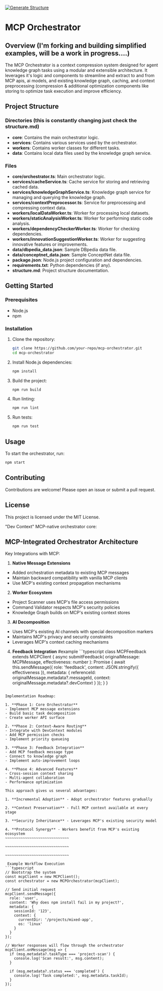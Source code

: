 [![Generate Structure](https://github.com/A-Hem/mcp-orchestrator/actions/workflows/generate-structure.yml/badge.svg)](https://github.com/A-Hem/mcp-orchestrator/actions/workflows/generate-structure.yml)

# MCP Orchestrator

## Overview (I'm forking and building simplified examples, will be a work in progress....) 

The MCP Orchestrator is a context compression system designed for agent knowledge graph tasks using a modular and extensible architecture. It leverages it's logic and components to streamline and extract to and from MCP apis, ai models, and existing knowledge graph, caching, and context preprocessing (compression & additional optimization components like storing to optimize task execution and improve efficiency.

## Project Structure

### Directories (this is constantly changing just check the structure.md) 

- **core**: Contains the main orchestrator logic.
- **services**: Contains various services used by the orchestrator.
- **workers**: Contains worker classes for different tasks.
- **data**: Contains local data files used by the knowledge graph service.

### Files

- **core/orchestrator.ts**: Main orchestrator logic.
- **services/cacheService.ts**: Cache service for storing and retrieving cached data.
- **services/knowledgeGraphService.ts**: Knowledge graph service for managing and querying the knowledge graph.
- **services/contextPreprocessor.ts**: Service for preprocessing and compressing context data.
- **workers/localDataWorker.ts**: Worker for processing local datasets.
- **workers/staticAnalysisWorker.ts**: Worker for performing static code analysis.
- **workers/dependencyCheckerWorker.ts**: Worker for checking dependencies.
- **workers/innovationSuggestionWorker.ts**: Worker for suggesting innovative features or improvements.
- **data/dbpedia_data.json**: Sample DBpedia data file.
- **data/conceptnet_data.json**: Sample ConceptNet data file.
- **package.json**: Node.js project configuration and dependencies.
- **requirements.txt**: Python dependencies (if any).
- **structure.md**: Project structure documentation.

## Getting Started

### Prerequisites

- Node.js
- npm

### Installation

1. Clone the repository:
   ```bash
   git clone https://github.com/your-repo/mcp-orchestrator.git
   cd mcp-orchestrator
   ```

2. Install Node.js dependencies:
   ```bash
   npm install
   ```

3. Build the project:
   ```bash
   npm run build
   ```

4. Run linting:
   ```bash
   npm run lint
   ```

5. Run tests:
   ```bash
   npm run test
   ```

## Usage

To start the orchestrator, run:
```bash
npm start
```

## Contributing

Contributions are welcome! Please open an issue or submit a pull request.

## License

This project is licensed under the MIT License.

"Dev Context" MCP-native orchestrator core:


## MCP-Integrated Orchestrator Architecture


Key Integrations with MCP:

1. **Native Message Extensions**
- Added orchestration metadata to existing MCP messages
- Maintain backward compatibility with vanilla MCP clients
- Use MCP's existing context propagation mechanisms

2. **Worker Ecosystem**
- Project Scanner uses MCP's file access permissions
- Command Validator respects MCP's security policies
- Knowledge Graph builds on MCP's existing context stores

3. **AI Decomposition**
- Uses MCP's existing AI channels with special decomposition markers
- Maintains MCP's privacy and security constraints
- Leverages MCP's context caching mechanisms

4. **Feedback Integration**
#example ```typescript
class MCPFeedback extends MCPClient {
  async submitFeedback(
    originalMessage: MCPMessage,
    effectiveness: number
  ): Promise<void> {
    await this.sendMessage({
      role: 'feedback',
      content: JSON.stringify({ effectiveness }),
      metadata: {
        referenceId: originalMessage.metadata?.messageId,
        context: originalMessage.metadata?.devContext
      }
    });
  }
}
```

Implementation Roadmap:

1. **Phase 1: Core Orchestrator**
- Implement MCP message extensions
- Build basic task decomposition
- Create worker API surface

2. **Phase 2: Context-Aware Routing**
- Integrate with DevContext modules
- Add MCP permission checks
- Implement priority queueing

3. **Phase 3: Feedback Integration**
- Add MCP feedback message type
- Connect to knowledge graph
- Implement auto-improvement loops

4. **Phase 4: Advanced Features**
- Cross-session context sharing
- Multi-agent collaboration
- Performance optimization

This approach gives us several advantages:

1. **Incremental Adoption** - Adopt orchestrator features gradually

2. **Context Preservation** - Full MCP context available at every stage

3. **Security Inheritance** - Leverages MCP's existing security model

4. **Protocol Synergy** - Workers benefit from MCP's existing ecosystem
~~~~~~~~~~~~~~~~~~~~~~~~~~~~~

~~~~~~~~~~~~~~~~~~~~~~~~~~~~~

~~~~~~~~~~~~~~~~~~~~~~~~~~~~~

 Example Workflow Execution
```typescript
// Bootstrap the system
const mcpClient = new MCPClient();
const orchestrator = new MCPOrchestrator(mcpClient);

// Send initial request
mcpClient.sendMessage({
  role: 'user',
  content: 'Why does npm install fail in my project?',
  metadata: {
    sessionId: '123',
    context: {
      currentDir: '/projects/mixed-app',
      os: 'linux'
    }
  }
});

// Worker responses will flow through the orchestrator
mcpClient.onMessage(msg => {
  if (msg.metadata?.taskType === 'project-scan') {
    console.log('Scan result:', msg.content);
  }
  
  if (msg.metadata?.status === 'completed') {
    console.log('Task completed:', msg.metadata.taskId);
  }
});
```